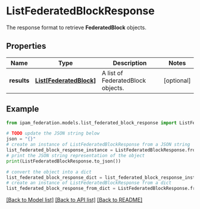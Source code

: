 # ListFederatedBlockResponse

The response format to retrieve __FederatedBlock__ objects.

## Properties

Name | Type | Description | Notes
------------ | ------------- | ------------- | -------------
**results** | [**List[FederatedBlock]**](FederatedBlock.md) | A list of FederatedBlock objects. | [optional] 

## Example

```python
from ipam_federation.models.list_federated_block_response import ListFederatedBlockResponse

# TODO update the JSON string below
json = "{}"
# create an instance of ListFederatedBlockResponse from a JSON string
list_federated_block_response_instance = ListFederatedBlockResponse.from_json(json)
# print the JSON string representation of the object
print(ListFederatedBlockResponse.to_json())

# convert the object into a dict
list_federated_block_response_dict = list_federated_block_response_instance.to_dict()
# create an instance of ListFederatedBlockResponse from a dict
list_federated_block_response_from_dict = ListFederatedBlockResponse.from_dict(list_federated_block_response_dict)
```
[[Back to Model list]](../README.md#documentation-for-models) [[Back to API list]](../README.md#documentation-for-api-endpoints) [[Back to README]](../README.md)


